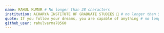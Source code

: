 ```yaml
---
name: RAHUL KUMAR # No longer than 28 characters
institution: ACHARYA INSTITUTE OF GRADUATE STUDIES 🚩 # no longer than 58 characters
quote: If you follow your dreams, you are capable of anything # no longer than 100 characters, avoid using quotes(") to guarantee the format remains the same.
github_user: rahulverma78560
---
```

